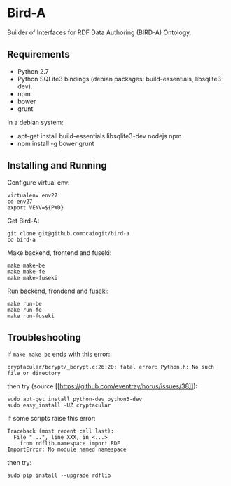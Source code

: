 # Bird-A


Builder of Interfaces for RDF Data Authoring (BIRD-A) Ontology.

## Requirements


- Python 2.7
- Python SQLite3 bindings (debian packages: build-essentials, libsqlite3-dev).
- npm
- bower
- grunt

In a debian system:

- apt-get install build-essentials libsqlite3-dev nodejs npm
- npm install -g bower grunt


## Installing and Running

Configure virtual env:

	virtualenv env27
	cd env27
	export VENV=${PWD}

Get Bird-A:

	git clone git@github.com:caiogit/bird-a
	cd bird-a

Make backend, frontend and fuseki:

	make make-be
	make make-fe
	make make-fuseki

Run backend, frondend and fuseki:

	make run-be
	make run-fe
	make run-fuseki

## Troubleshooting

If `make make-be` ends with this error::

	cryptacular/bcrypt/_bcrypt.c:26:20: fatal error: Python.h: No such file or directory

then try (source [[https://github.com/eventray/horus/issues/38]]):

	sudo apt-get install python-dev python3-dev
	sudo easy_install -UZ cryptacular


If some scripts raise this error:

	Traceback (most recent call last):
	  File "...", line XXX, in <...>
		from rdflib.namespace import RDF
	ImportError: No module named namespace

then try:

	sudo pip install --upgrade rdflib